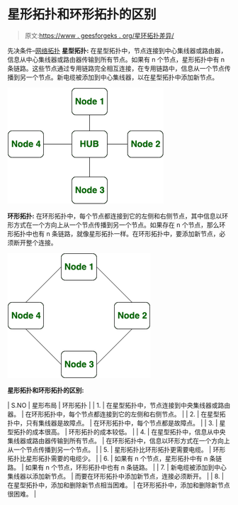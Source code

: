 # 星形拓扑和环形拓扑的区别

> 原文:[https://www . geesforgeks . org/星环拓扑差异/](https://www.geeksforgeeks.org/difference-between-star-and-ring-topology/)

先决条件–[网络拓扑](https://www.geeksforgeeks.org/network-topologies-computer-networks/)
**星型拓扑:**
在星型拓扑中，节点连接到中心集线器或路由器，信息从中心集线器或路由器传输到所有节点。如果有 n 个节点，星形拓扑中有 n 条链路。这些节点通过专用链路完全相互连接，在专用链路中，信息从一个节点传播到另一个节点。新电缆被添加到中心集线器，以在星型拓扑中添加新节点。

![](img/d7aab77ac12350ba53384aa1e36caaa5.png)

**环形拓扑:**
在环形拓扑中，每个节点都连接到它的左侧和右侧节点，其中信息以环形方式在一个方向上从一个节点传播到另一个节点。如果存在 n 个节点，那么环形拓扑中也有 n 条链路，就像星形拓扑一样。在环形拓扑中，要添加新节点，必须断开整个连接。

![](img/73bd88264f982798f838f49bca73da60.png)

**星形拓扑和环形拓扑的区别:**

| S.NO | 星形布局 | 环形拓扑 |
| 1. | 在星型拓扑中，节点连接到中央集线器或路由器。 | 在环形拓扑中，每个节点都连接到它的左侧和右侧节点。 |
| 2. | 在星型拓扑中，只有集线器是故障点。 | 在环形拓扑中，每个节点都是故障点。 |
| 3. | 星型拓扑的成本很高。 | 环形拓扑的成本较低。 |
| 4. | 在星型拓扑中，信息从中央集线器或路由器传输到所有节点。 | 在环形拓扑中，信息以环形方式在一个方向上从一个节点传播到另一个节点。 |
| 5. | 星形拓扑比环形拓扑更需要电缆。 | 环形拓扑比星形拓扑需要的电缆少。 |
| 6. | 如果有 n 个节点，星形拓扑中有 n 条链路。 | 如果有 n 个节点，环形拓扑中也有 n 条链路。 |
| 7. | 新电缆被添加到中心集线器以添加新节点。 | 而要在环形拓扑中添加新节点，连接必须断开。 |
| 8. | 在星型拓扑中，添加和删除新节点相当困难。 | 在环形拓扑中，添加和删除新节点很困难。 |